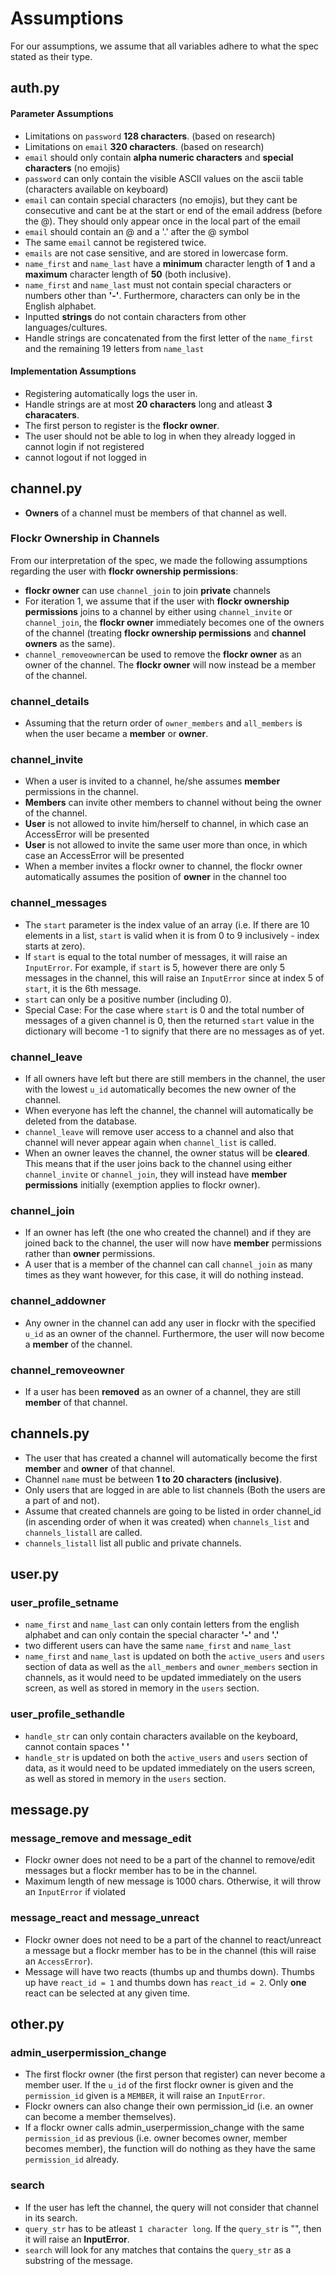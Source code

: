 # Assumptions

For our assumptions, we assume that all variables adhere to what the spec stated as their type.

## auth.py

#### Parameter Assumptions

- Limitations on `password` **128 characters**. (based on research)
- Limitations on `email` **320 characters**. (based on research)
- `email` should only contain **alpha numeric characters** and **special characters** (no emojis)
- `password` can only contain the visible ASCII values on the ascii table (characters available on keyboard)
- `email` can contain special characters (no emojis), but they cant be consecutive and cant be at the start or end of the email address (before the @). They should only appear once in the local part of the email
- `email` should contain an @ and a '.' after the @ symbol
- The same `email` cannot be registered twice.
- `emails` are not case sensitive, and are stored in lowercase form.
- `name_first` and `name_last` have a **minimum** character length of **1** and a **maximum** character length of **50** (both inclusive).
- `name_first` and `name_last` must not contain special characters or numbers other than **'-'**. Furthermore, characters can only be in the English alphabet.
- Inputted **strings** do not contain characters from other languages/cultures.
- Handle strings are concatenated from the first letter of the `name_first` and the remaining 19 letters from `name_last`

#### Implementation Assumptions

- Registering automatically logs the user in.
- Handle strings are at most **20 characters** long and atleast **3 characaters**.
- The first person to register is the **flockr owner**.
- The user should not be able to log in when they already logged in cannot login if not registered
- cannot logout if not logged in

## channel.py

- **Owners** of a channel must be members of that channel as well.

### Flockr Ownership in Channels

From our interpretation of the spec, we made the following assumptions regarding the user with **flockr ownership permissions**:

- **flockr owner** can use `channel_join` to join **private** channels
- For iteration 1, we assume that if the user with **flockr ownership permissions** joins to a channel by either using `channel_invite` or `channel_join`, the **flockr owner** immediately becomes one of the owners of the channel (treating **flockr ownership permissions** and **channel owners** as the same).
- `channel_removeowner`can be used to remove the **flockr owner** as an owner of the channel. The **flockr owner** will now instead be a member of the channel.

### channel_details

- Assuming that the return order of `owner_members` and `all_members` is when the user became a **member** or **owner**.

### channel_invite

- When a user is invited to a channel, he/she assumes **member** permissions in the channel.
- **Members** can invite other members to channel without being the owner of the channel.
- **User** is not allowed to invite him/herself to channel, in which case an AccessError will be presented
- **User** is not allowed to invite the same user more than once, in which case an AccessError will be presented
- When a member invites a flockr owner to channel, the flockr owner automatically assumes the position of **owner** in the channel too

### channel_messages

- The `start` parameter is the index value of an array (i.e. If there are 10 elements in a list, `start` is valid when it is from 0 to 9 inclusively - index starts at zero).
- If `start` is equal to the total number of messages, it will raise an `InputError`. For example, if `start` is 5, however there are only 5 messages in the channel, this will raise an `InputError` since at index 5 of `start`, it is the 6th message.
- `start` can only be a positive number (including 0).
- Special Case: For the case where `start` is 0 and the total number of messages of a given channel is 0, then the returned `start` value in the dictionary will become -1 to signify that there are no messages as of yet.

### channel_leave

- If all owners have left but there are still members in the channel, the user with the lowest `u_id` automatically becomes the new owner of the channel.
- When everyone has left the channel, the channel will automatically be deleted from the database.
- `channel_leave` will remove user access to a channel and also that channel will never appear again when `channel_list` is called.
- When an owner leaves the channel, the owner status will be **cleared**. This means that if the user joins back to the channel using either `channel_invite` or `channel_join`, they will instead have **member permissions** initially (exemption applies to flockr owner).

### channel_join

- If an owner has left (the one who created the channel) and if they are joined back to the channel, the user will now have **member** permissions rather than **owner** permissions.
- A user that is a member of the channel can call `channel_join` as many times as they want however, for this case, it will do nothing instead.

### channel_addowner

- Any owner in the channel can add any user in flockr with the specified `u_id` as an owner of the channel. Furthermore, the user will now become a **member** of the channel.

### channel_removeowner

- If a user has been **removed** as an owner of a channel, they are still **member** of that channel.

## channels.py

- The user that has created a channel will automatically become the first **member** and **owner** of that channel.
- Channel `name` must be between **1 to 20 characters (inclusive)**.
- Only users that are logged in are able to list channels (Both the users are a part of and not).
- Assume that created channels are going to be listed in order channel_id (in ascending order of when it was created) when `channels_list` and `channels_listall` are called.
- `channels_listall` list all public and private channels.

## user.py

### user_profile_setname

- `name_first` and `name_last` can only contain letters from the english alphabet and can only contain the special character **'-'** and **'.'**
- two different users can have the same `name_first` and `name_last`
- `name_first` and `name_last` is updated on both the `active_users` and `users` section of data as well as the `all_members` and `owner_members` section in channels, as it would need to be updated immediately on the users screen, as well as stored in memory in the `users` section.

### user_profile_sethandle

- `handle_str` can only contain characters available on the keyboard, cannot contain spaces **' '**
- `handle_str` is updated on both the `active_users` and `users` section of data, as it would need to be updated immediately on the users screen, as well as stored in memory in the `users` section.

## message.py

### message_remove and message_edit

- Flockr owner does not need to be a part of the channel to remove/edit messages but a flockr member has to be in the channel.
- Maximum length of new message is 1000 chars. Otherwise, it will throw an `InputError` if violated

### message_react and message_unreact

- Flockr owner does not need to be a part of the channel to react/unreact a message but a flockr member has to be in the channel (this will raise an `AccessError`).
- Message will have two reacts (thumbs up and thumbs down). Thumbs up have `react_id = 1` and thumbs down has `react_id = 2`. Only **one** react can be selected at any given time.

## other.py

### admin_userpermission_change

- The first flockr owner (the first person that register) can never become a member user. If the `u_id` of the first flockr owner is given and the `permission_id` given is a `MEMBER`, it will raise an `InputError`.
- Flockr owners can also change their own permission_id (i.e. an owner can become a member themselves).
- If a flockr owner calls admin_userpermission_change with the same `permission_id` as previous (i.e. owner becomes owner, member becomes member), the function will do nothing as they have the same `permission_id` already.

### search

- If the user has left the channel, the query will not consider that channel in its search.
- `query_str` has to be atleast `1 character long`. If the `query_str` is "", then it will raise an **InputError**.
- `search` will look for any matches that contains the `query_str` as a substring of the message.
